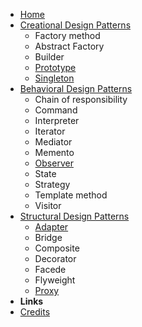 <!-- markdownlint-disable-next-line first-line-heading -->

- [Home](/)
- [Creational Design Patterns](/creationalPatterns/creationalPatterns.md)
  - Factory method
  - Abstract Factory
  - Builder
  - [Prototype](/creationalPatterns/prototype.md)
  - [Singleton](/creationalPatterns/singleton.md)
- [Behavioral Design Patterns](/behavioralPatterns/behavioralPatterns.md)
  - Chain of responsibility
  - Command
  - Interpreter
  - Iterator
  - Mediator
  - Memento
  - [Observer](/behavioralPatterns/observer.md)
  - State
  - Strategy
  - Template method
  - Visitor
- [Structural Design Patterns](/structuralPatterns/structuralPatterns.md)
  - [Adapter](/structuralPatterns/adapter.md)
  - Bridge
  - Composite
  - Decorator
  - Facede
  - Flyweight
  - [Proxy](/structuralPatterns/proxy.md)
- **Links**
- [Credits](https://github.com/jeresoftx)
